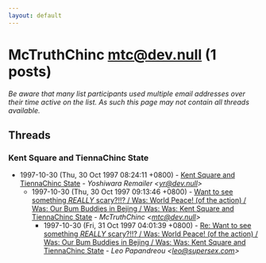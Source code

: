 ```yaml
---
layout: default
---
```


# McTruthChinc <mtc@dev.null> (1 posts)

_Be aware that many list participants used multiple email addresses over their time active on the list. As such this page may not contain all threads available._

## Threads

### Kent Square and TiennaChinc State
+ 1997-10-30 (Thu, 30 Oct 1997 08:24:11 +0800) - [Kent Square and TiennaChinc State](/archive/1997/10/f90da096266979ac47fed41ac2eede6bef31279948adc163b4d96dce310f934f) - _Yoshiwara Remailer \<yr@dev.null\>_
  + 1997-10-30 (Thu, 30 Oct 1997 09:13:46 +0800) - [Want to see something *REALLY* scary?!!? / Was: World Peace! (of the action) / Was: Our Bum Buddies in Bejing / Was: Was: Kent Square and TiennaChinc State](/archive/1997/10/75b4f6537c6d5eeda6c622bc343da15dc4d08fe22f713f0cd0975dec08b8fd13) - _McTruthChinc \<mtc@dev.null\>_
    + 1997-10-30 (Fri, 31 Oct 1997 04:01:39 +0800) - [Re: Want to see something *REALLY* scary?!!? / Was: World Peace! (of the action) / Was: Our Bum Buddies in Bejing / Was: Was: Kent Square and TiennaChinc State](/archive/1997/10/278b12386f00d0de36bda183915b89ad91fbbfc9a65503ba4667933ca11a5ac5) - _Leo Papandreou \<leo@supersex.com\>_

